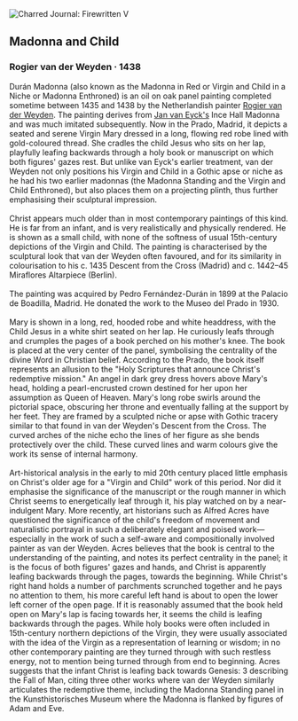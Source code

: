 <div class="artwork-of-the-day">
  <div class="container">
    <div class="img-wrapper">
      <img
        src="https://uploads3.wikiart.org/images/rogier-van-der-weyden/madonna-and-child-4.jpg!Large.jpg"
        alt="Charred Journal: Firewritten V" />
    </div>
    <div class="artwork-detail">
      <div class="artwork-origin"> 
        <h2 class="artwork-name">Madonna and Child</h2>
        <h3 class="artist">
          Rogier van der Weyden
                    ·  1438
        </h3>
      </div>
      <p class="description">
        <span class="artwork-description-text ng-binding" ng-bind-html="viewModel.ArtworkOfTheDay.Description | unsafe">Durán Madonna (also known as the Madonna in Red or Virgin and Child in a Niche or Madonna Enthroned) is an oil on oak panel painting completed sometime between 1435 and 1438 by the Netherlandish painter <a target="_blank" href="/en/rogier-van-der-weyden">Rogier van der Weyden</a>. The painting derives from <a target="_blank" href="/en/jan-van-eyck">Jan van Eyck's</a> Ince Hall Madonna and was much imitated subsequently. Now in the Prado, Madrid, it depicts a seated and serene Virgin Mary dressed in a long, flowing red robe lined with gold-coloured thread. She cradles the child Jesus who sits on her lap, playfully leafing backwards through a holy book or manuscript on which both figures' gazes rest. But unlike van Eyck's earlier treatment, van der Weyden not only positions his Virgin and Child in a Gothic apse or niche as he had his two earlier madonnas (the Madonna Standing and the Virgin and Child Enthroned), but also places them on a projecting plinth, thus further emphasising their sculptural impression.
<br>
<br>Christ appears much older than in most contemporary paintings of this kind. He is far from an infant, and is very realistically and physically rendered. He is shown as a small child, with none of the softness of usual 15th-century depictions of the Virgin and Child. The painting is characterised by the sculptural look that van der Weyden often favoured, and for its similarity in colourisation to his c. 1435 Descent from the Cross (Madrid) and c. 1442–45 Miraflores Altarpiece (Berlin).
<br>
<br>The painting was acquired by Pedro Fernández-Durán in 1899 at the Palacio de Boadilla, Madrid. He donated the work to the Museo del Prado in 1930.
<br>
<br>Mary is shown in a long, red, hooded robe and white headdress, with the Child Jesus in a white shirt seated on her lap. He curiously leafs through and crumples the pages of a book perched on his mother's knee. The book is placed at the very center of the panel, symbolising the centrality of the divine Word in Christian belief. According to the Prado, the book itself represents an allusion to the "Holy Scriptures that announce Christ's redemptive mission." An angel in dark grey dress hovers above Mary's head, holding a pearl-encrusted crown destined for her upon her assumption as Queen of Heaven. Mary's long robe swirls around the pictorial space, obscuring her throne and eventually falling at the support by her feet. They are framed by a sculpted niche or apse with Gothic tracery similar to that found in van der Weyden's Descent from the Cross. The curved arches of the niche echo the lines of her figure as she bends protectively over the child. These curved lines and warm colours give the work its sense of internal harmony.
<br>
<br>Art-historical analysis in the early to mid 20th century placed little emphasis on Christ's older age for a "Virgin and Child" work of this period. Nor did it emphasise the significance of the manuscript or the rough manner in which Christ seems to energetically leaf through it, his play watched on by a near-indulgent Mary. More recently, art historians such as Alfred Acres have questioned the significance of the child's freedom of movement and naturalistic portrayal in such a deliberately elegant and poised work—especially in the work of such a self-aware and compositionally involved painter as van der Weyden. Acres believes that the book is central to the understanding of the painting, and notes its perfect centrality in the panel; it is the focus of both figures' gazes and hands, and Christ is apparently leafing backwards through the pages, towards the beginning. While Christ's right hand holds a number of parchments scrunched together and he pays no attention to them, his more careful left hand is about to open the lower left corner of the open page. If it is reasonably assumed that the book held open on Mary's lap is facing towards her, it seems the child is leafing backwards through the pages. While holy books were often included in 15th-century northern depictions of the Virgin, they were usually associated with the idea of the Virgin as a representation of learning or wisdom; in no other contemporary painting are they turned through with such restless energy, not to mention being turned through from end to beginning. Acres suggests that the infant Christ is leafing back towards Genesis: 3 describing the Fall of Man, citing three other works where van der Weyden similarly articulates the redemptive theme, including the Madonna Standing panel in the Kunsthistorisches Museum where the Madonna is flanked by figures of Adam and Eve.</span>
                        <div class="text-shadow-container" ng-show="showShadow" style=""></div>
      </p>
    </div>
  </div>

</div>
